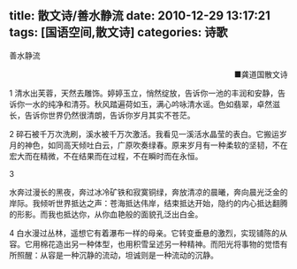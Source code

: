title: 散文诗/善水静流
date: 2010-12-29 13:17:21
tags: [国语空间,散文诗]
categories: 诗歌
---
 <p>善水静流</p> 
 <p align="right">■龚道国散文诗</p> 
 <p>1  清水出芙蓉，天然去雕饰。婷婷玉立，悄然绽放，告诉你一池的丰润和安静，告诉你一水的纯净和清芬。秋风踏遍荷如玉，满心吟咏清水谣。色如翡翠，卓然滋长，告诉你世界仍然很清朗，告诉你岁月其实不苍茫。&nbsp;</p> 
 <p>2 碎石被千万次洗刷，溪水被千万次激活。我看见一溪活水晶莹的表白。它搬运岁月的神色，如同高天倾吐白云，广原吹奏绿春。原来岁月有一种柔软的坚韧，不在宏大而在精微，不在结果而在过程，不在瞬时而在永恒。 </p> 
<!-- more --><p>3</p> 
 <p> 水奔过漫长的黑夜，奔过冰冷矿铁和寂寞铜绿，奔放清凉的晨曦，奔向晨光泛金的岸际。我倾听世界抵达之声：苍海抵达伟岸，结束抵达开始，隐约的内心抵达翻腾的形影。而我也抵达你，从你血艳般的面貌孔泛出白金。 </p> 
 <p>4 白水漫过丛林，遥想它有着瀑布一样的母亲。它转变垂悬的激烈，实现铺陈的从容。它用棉花造出另一种体型，也用积雪呈述另一种精神。而阳光将事物的觉悟有所照醒：从容是一种沉静的流动，坦诚则是一种流动的沉静。 </p> 
